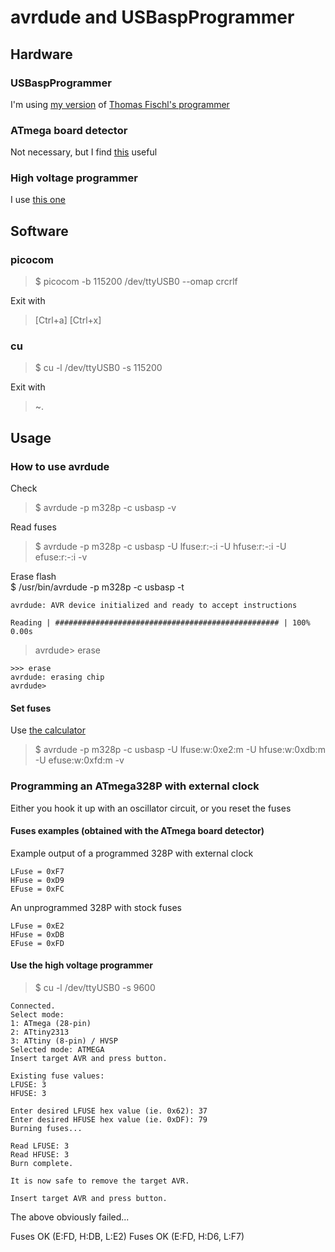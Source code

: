 # avrdude and USBaspProgrammer

## Hardware

### USBaspProgrammer

I'm using [my version](https://github.com/jonsag/usbaspprogrammer) of [Thomas Fischl's programmer](https://www.fischl.de/usbasp/)  

### ATmega board detector

Not necessary, but I find [this](https://github.com/jonsag/ardAVRProgrammer) useful  

### High voltage programmer

I use [this one](https://github.com/jonsag/ardHighVoltageProgrammer)  

## Software

### picocom

>$ picocom -b 115200 /dev/ttyUSB0 --omap crcrlf  

Exit with  
> [Ctrl+a] [Ctrl+x]

### cu

>$ cu -l /dev/ttyUSB0 -s 115200

Exit with
>~.

## Usage

### How to use avrdude

Check  
>$ avrdude -p m328p -c usbasp -v  

Read fuses  
>$ avrdude -p m328p -c usbasp -U lfuse:r:-:i -U hfuse:r:-:i -U efuse:r:-:i -v  

Erase flash  
$ /usr/bin/avrdude -p m328p -c usbasp -t  

    avrdude: AVR device initialized and ready to accept instructions  

    Reading | ################################################## | 100% 0.00s  

>avrdude> erase  

    >>> erase  
    avrdude: erasing chip  
    avrdude>  

#### Set fuses

Use [the calculator](https://www.engbedded.com/fusecalc/)  

>$ avrdude -p m328p -c usbasp -U lfuse:w:0xe2:m -U hfuse:w:0xdb:m -U efuse:w:0xfd:m -v

### Programming an ATmega328P  with external clock

Either you hook it up with an oscillator circuit, or you reset the fuses

#### Fuses examples (obtained with the ATmega board detector)

Example output of a programmed 328P with external clock  

    LFuse = 0xF7 
    HFuse = 0xD9 
    EFuse = 0xFC

An unprogrammed 328P with stock fuses

    LFuse = 0xE2 
    HFuse = 0xDB 
    EFuse = 0xFD

#### Use the high voltage programmer

>$ cu -l /dev/ttyUSB0 -s 9600

    Connected.
    Select mode:
    1: ATmega (28-pin)
    2: ATtiny2313
    3: ATtiny (8-pin) / HVSP
    Selected mode: ATMEGA
    Insert target AVR and press button.

    Existing fuse values:
    LFUSE: 3
    HFUSE: 3

    Enter desired LFUSE hex value (ie. 0x62): 37
    Enter desired HFUSE hex value (ie. 0xDF): 79
    Burning fuses...

    Read LFUSE: 3
    Read HFUSE: 3
    Burn complete.

    It is now safe to remove the target AVR.

    Insert target AVR and press button.

The above obviously failed...  

Fuses OK (E:FD, H:DB, L:E2)
Fuses OK (E:FD, H:D6, L:F7)